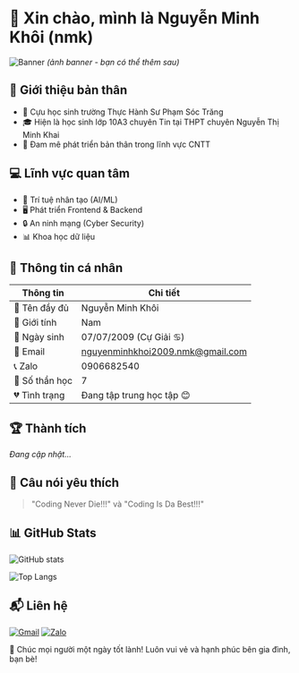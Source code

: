 # 👋 Xin chào, mình là Nguyễn Minh Khôi (nmk) 

![Banner](https://raw.githubusercontent.com/nguyenminhkhoi2009/nguyenminhkhoi2009/main/assets/banner.gif) 
*(ảnh banner - bạn có thể thêm sau)*

## 🏫 Giới thiệu bản thân
- 🔭 Cựu học sinh trường Thực Hành Sư Phạm Sóc Trăng
- 🎓 Hiện là học sinh lớp 10A3 chuyên Tin tại THPT chuyên Nguyễn Thị Minh Khai
- 🌱 Đam mê phát triển bản thân trong lĩnh vực CNTT

## 💻 Lĩnh vực quan tâm
- 🤖 Trí tuệ nhân tạo (AI/ML)
- 🖥️ Phát triển Frontend & Backend
- 🔒 An ninh mạng (Cyber Security)
- 📊 Khoa học dữ liệu

## 📌 Thông tin cá nhân
| Thông tin | Chi tiết |
|-----------|----------|
| 📌 Tên đầy đủ | Nguyễn Minh Khôi |
| 🚻 Giới tính | Nam |
| 🎂 Ngày sinh | 07/07/2009 (Cự Giải ♋) |
| 📧 Email | [nguyenminhkhoi2009.nmk@gmail.com](mailto:nguyenminhkhoi2009.nmk@gmail.com) |
| 📞 Zalo | 0906682540 |
| 🔢 Số thần học | 7 |
| 💔 Tình trạng | Đang tập trung học tập 😊 |

## 🏆 Thành tích
*Đang cập nhật...*

## 🌟 Câu nói yêu thích
> "Coding Never Die!!!" và "Coding Is Da Best!!!"

## 📊 GitHub Stats
![GitHub stats](https://github-readme-stats.vercel.app/api?username=nguyenminhkhoi2009&show_icons=true&theme=radical)

![Top Langs](https://github-readme-stats.vercel.app/api/top-langs/?username=nguyenminhkhoi2009&layout=compact)

## 📬 Liên hệ
[![Gmail](https://img.shields.io/badge/Gmail-D14836?style=for-the-badge&logo=gmail&logoColor=white)](mailto:nguyenminhkhoi2009.nmk@gmail.com)
[![Zalo](https://img.shields.io/badge/Zalo-0068FF?style=for-the-badge&logo=zalo&logoColor=white)](https://zalo.me/0906682540)

💖 Chúc mọi người một ngày tốt lành! Luôn vui vẻ và hạnh phúc bên gia đình, bạn bè!
